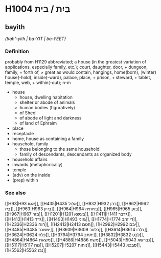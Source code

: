# H1004 בַּיִת / בית

## bayith

_(bah'-yith | ba-YIT | ba-YEET)_

### Definition

probably from H1129 abbreviated; a house (in the greatest variation of applications, especially family, etc.); court, daughter, door, + dungeon, family, + forth of, × great as would contain, hangings, home(born), (winter) house(-hold), inside(-ward), palace, place, + prison, + steward, + tablet, temple, web, + within(-out); n-m

- house
  - house, dwelling habitation
  - shelter or abode of animals
  - human bodies (figuratively)
  - of Sheol
  - of abode of light and darkness
  - of land of Ephraim
- place
- receptacle
- home, house as containing a family
- household, family
  - those belonging to the same household
  - family of descendants, descendants as organized body
- household affairs
- inwards (metaphorically)
- temple
- (adv) on the inside
- (prep) within

### See also

[[H93|H93 אגוז]], [[H435|H435 אלול]], [[H932|H932 בהן]], [[H962|H962 בזז]], [[H963|H963 בזיון]], [[H964|H964 בזיותיה]], [[H965|H965 בזק]], [[H967|H967 בזר]], [[H1201|H1201 בעשא]], [[H1411|H1411 גדבר]], [[H1413|H1413 גדד]], [[H1493|H1493 גזוני]], [[H1774|H1774 די זהב]], [[H2336|H2336 חוח]], [[H2413|H2413 חטם]], [[H2992|H2992 יבם]], [[H3485|H3485 יששכר]], [[H3609|H3609 כלאב]], [[H3614|H3614 כלבו]], [[H3624|H3624 כלח]], [[H3794|H3794 יתתכ]], [[H3832|H3832 לבט]], [[H4864|H4864 משאת]], [[H4886|H4886 משח]], [[H5043|H5043 נברשא]], [[H5117|H5117 נוח]], [[H5207|H5207 ניחוח]], [[H5443|H5443 סבכא]], [[H5562|H5562 נבו]]
